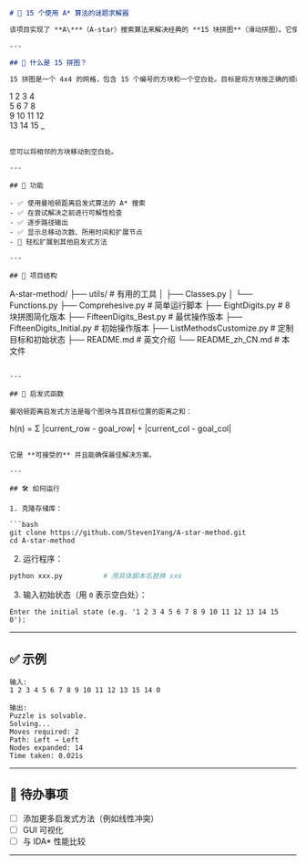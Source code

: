```markdown
# 🧩 15 个使用 A* 算法的谜题求解器

该项目实现了 **A\***（A-star）搜索算法来解决经典的 **15 块拼图**（滑动拼图）。它使用可接受的启发式算法（曼哈顿距离）来有效地找到最优解。

---

## 📌 什么是 15 拼图？

15 拼图是一个 4x4 的网格，包含 15 个编号的方块和一个空白处。目标是将方块按正确的顺序滑动：

```
 1  2  3  4  
 5  6  7  8  
 9 10 11 12  
13 14 15  _  
```

您可以将相邻的方块移动到空白处。

---

## 🚀 功能

- ✅ 使用曼哈顿距离启发式算法的 A* 搜索
- ✅ 在尝试解决之前进行可解性检查
- ✅ 逐步路径输出
- ✅ 显示总移动次数、所用时间和扩展节点
- 🔧 轻松扩展到其他启发式方法

---

## 📂 项目结构

```
A-star-method/
├── utils/                         # 有用的工具
│   ├── Classes.py
│   └── Functions.py
├── Comprehesive.py                # 简单运行脚本
├── EightDigits.py                 # 8块拼图简化版本
├── FifteenDigits_Best.py          # 最优操作版本
├── FifteenDigits_Initial.py       # 初始操作版本
├── ListMethodsCustomize.py        # 定制目标和初始状态
├── README.md                      # 英文介绍
└── README_zh_CN.md                # 本文件
```

---

## 🧠 启发式函数

曼哈顿距离启发式方法是每个图块与其目标位置的距离之和：

```
h(n) = Σ |current_row - goal_row| + |current_col - goal_col|
```

它是 **可接受的** 并且能确保最佳解决方案。

---

## 🛠️ 如何运行

1. 克隆存储库：

```bash
git clone https://github.com/Steven1Yang/A-star-method.git
cd A-star-method
```

2. 运行程序：

```bash
python xxx.py          # 用具体脚本名替换 xxx
```

3. 输入初始状态（用 `0` 表示空白处）：

```
Enter the initial state (e.g. '1 2 3 4 5 6 7 8 9 10 11 12 13 14 15 0'):
```

---

## ✅ 示例

```
输入:
1 2 3 4 5 6 7 8 9 10 11 12 13 15 14 0

输出:
Puzzle is solvable.
Solving...
Moves required: 2
Path: Left → Left
Nodes expanded: 14
Time taken: 0.021s
```

---

## 🧪 待办事项

- [ ] 添加更多启发式方法（例如线性冲突）
- [ ] GUI 可视化
- [ ] 与 IDA* 性能比较

---
